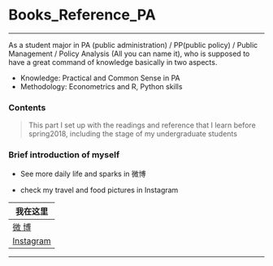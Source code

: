 # Books_Reference_PA
----
As a student major in PA (public administration) / PP(public policy) / Public Management / Policy Analysis (All you can name it), who is supposed to have a great command of knowledge basically in two aspects.

* Knowledge: Practical and Common Sense in PA
* Methodology: Econometrics and R, Python skills  

### Contents
>This part I set up with the readings and reference that I learn before spring2018, including the stage of my undergraduate students


### Brief introduction of myself
* See more daily life and sparks in 微博

* check my travel and food pictures in Instagram

| 我在这里 | 
|---|
|[微      博][Weibo]|
|[Instagram][Ins]| 







****
[Weibo]:https://weibo.com/tangtang14/home?topnav=1&wvr=6
[Ins]:https://www.instagram.com/tommy_hao1/
